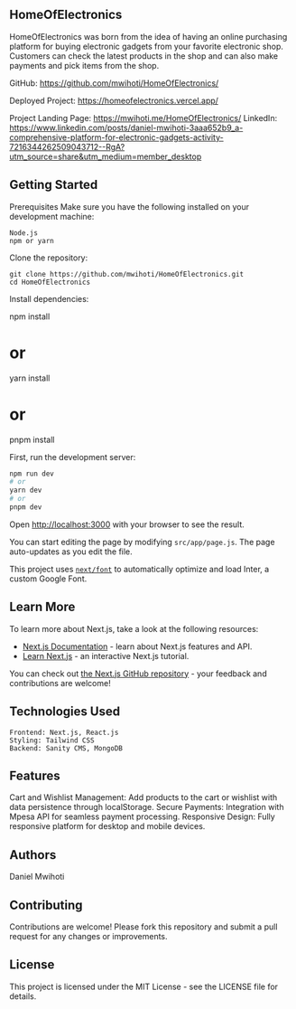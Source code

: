 ## HomeOfElectronics

HomeOfElectronics was born from the idea of having an online purchasing platform for buying electronic gadgets from your favorite electronic shop. Customers can check the latest products in the shop and can also make payments and pick items from the shop.


GitHub: https://github.com/mwihoti/HomeOfElectronics/

Deployed Project: https://homeofelectronics.vercel.app/

Project Landing Page: https://mwihoti.me/HomeOfElectronics/
LinkedIn: https://www.linkedin.com/posts/daniel-mwihoti-3aaa652b9_a-comprehensive-platform-for-electronic-gadgets-activity-7216344262509043712--RgA?utm_source=share&utm_medium=member_desktop

## Getting Started
Prerequisites
Make sure you have the following installed on your development machine:

```
Node.js
npm or yarn
```
Clone the repository:
```
git clone https://github.com/mwihoti/HomeOfElectronics.git
cd HomeOfElectronics
```
Install dependencies:



npm install
# or
yarn install
# or
pnpm install

First, run the development server:
```bash
npm run dev
# or
yarn dev
# or
pnpm dev

```


Open [http://localhost:3000](http://localhost:3000) with your browser to see the result.

You can start editing the page by modifying `src/app/page.js`. The page auto-updates as you edit the file.

This project uses [`next/font`](https://nextjs.org/docs/basic-features/font-optimization) to automatically optimize and load Inter, a custom Google Font.

## Learn More

To learn more about Next.js, take a look at the following resources:

- [Next.js Documentation](https://nextjs.org/docs) - learn about Next.js features and API.
- [Learn Next.js](https://nextjs.org/learn) - an interactive Next.js tutorial.

You can check out [the Next.js GitHub repository](https://github.com/vercel/next.js/) - your feedback and contributions are welcome!
## Technologies Used
```
Frontend: Next.js, React.js
Styling: Tailwind CSS
Backend: Sanity CMS, MongoDB
```
## Features
Cart and Wishlist Management: Add products to the cart or wishlist with data persistence through localStorage.
Secure Payments: Integration with Mpesa API for seamless payment processing.
Responsive Design: Fully responsive platform for desktop and mobile devices.

## Authors
Daniel Mwihoti

## Contributing
Contributions are welcome! Please fork this repository and submit a pull request for any changes or improvements.

## License
This project is licensed under the MIT License - see the LICENSE file for details.



